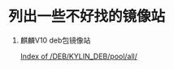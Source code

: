 # 列出一些不好找的镜像站

1. 麒麟V10 deb包镜像站
   
   [Index of /DEB/KYLIN_DEB/pool/all/](https://archive2.kylinos.cn/DEB/KYLIN_DEB/pool/all/)


